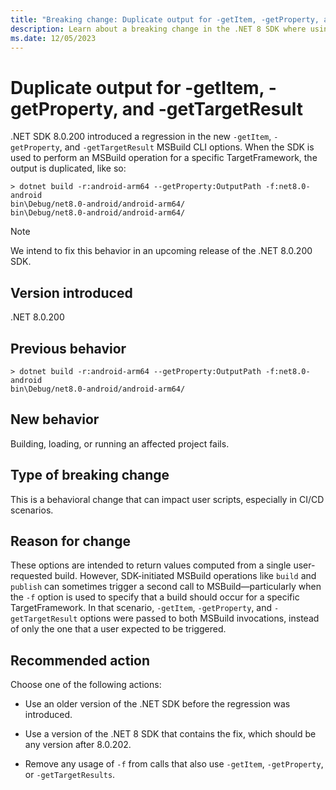```yaml
---
title: "Breaking change: Duplicate output for -getItem, -getProperty, and -getTargetResult"
description: Learn about a breaking change in the .NET 8 SDK where using property, item, and result-returning MSBuild flags in combination with a framework-specific build causes duplicate output of the requested properties, items, and results.
ms.date: 12/05/2023
---
```

# Duplicate output for -getItem, -getProperty, and -getTargetResult

.NET SDK 8.0.200 introduced a regression in the new `-getItem`, `-getProperty`, and `-getTargetResult` MSBuild CLI options. When the SDK is used to perform an MSBuild operation for a specific TargetFramework, the output is duplicated, like so:


```terminal
> dotnet build -r:android-arm64 --getProperty:OutputPath -f:net8.0-android
bin\Debug/net8.0-android/android-arm64/
bin\Debug/net8.0-android/android-arm64/
```

> [!NOTE]
> We intend to fix this behavior in an upcoming release of the .NET 8.0.200 SDK.

## Version introduced

.NET 8.0.200

## Previous behavior

```terminal
> dotnet build -r:android-arm64 --getProperty:OutputPath -f:net8.0-android
bin\Debug/net8.0-android/android-arm64/
```

## New behavior

Building, loading, or running an affected project fails.

## Type of breaking change

This is a behavioral change that can impact user scripts, especially in CI/CD scenarios.

## Reason for change

These options are intended to return values computed from a single user-requested build. However, SDK-initiated MSBuild operations like `build` and `publish` can sometimes trigger a second call to MSBuild&mdash;particularly when the `-f` option is used to specify that a build should occur for a specific TargetFramework. In that scenario, `-getItem`, `-getProperty`, and `-getTargetResult` options were passed to both MSBuild invocations, instead of only the one that a user expected to be triggered.


## Recommended action

Choose one of the following actions:

- Use an older version of the .NET SDK before the regression was introduced.
- Use a version of the .NET 8 SDK that contains the fix, which should be any version after 8.0.202.

- Remove any usage of `-f` from calls that also use `-getItem`, `-getProperty`, or `-getTargetResults`.
